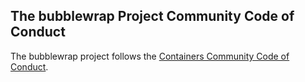 ## The bubblewrap Project Community Code of Conduct

The bubblewrap project follows the [Containers Community Code of Conduct](https://github.com/containers/common/blob/HEAD/CODE-OF-CONDUCT.md).
